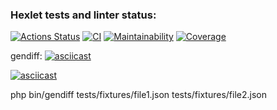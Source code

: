### Hexlet tests and linter status:
[![Actions Status](https://github.com/Gubanov07/php-project-48/actions/workflows/hexlet-check.yml/badge.svg)](https://github.com/Gubanov07/php-project-48/actions) [![CI](https://github.com/Gubanov07/php-project-48/actions/workflows/ci.yml/badge.svg)](https://github.com/Gubanov07/php-project-48/actions/workflows/ci.yml) [![Maintainability](https://sonarcloud.io/api/project_badges/measure?project=Gubanov07_php-project-48&metric=sqale_rating)](https://sonarcloud.io/summary/new_code?id=Gubanov07_php-project-48) [![Coverage](https://sonarcloud.io/api/project_badges/measure?project=Gubanov07_php-project-48&metric=coverage)](https://sonarcloud.io/summary/new_code?id=Gubanov07_php-project-48)


gendiff:
[![asciicast](https://asciinema.org/a/ALK1w8t2yNl28Wrn8GPtORdEt)](https://asciinema.org/a/ALK1w8t2yNl28Wrn8GPtORdEt)


[![asciicast](https://asciinema.org/a/0tA1IMIPVvd7FjfIDWi6oiGmO)](https://asciinema.org/a/0tA1IMIPVvd7FjfIDWi6oiGmO)

php bin/gendiff tests/fixtures/file1.json tests/fixtures/file2.json 